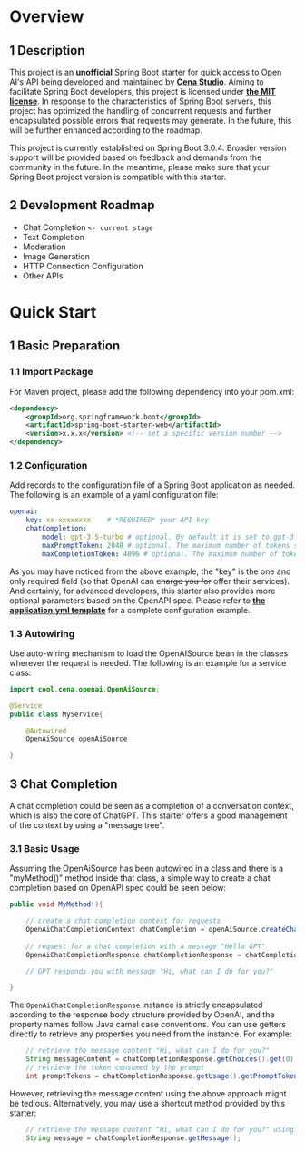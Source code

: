 # Overview
## 1 Description
This project is an **unofficial** Spring Boot starter for quick access to Open AI's API being developed and maintained by **[Cena Studio](https://www.cena.cool)**. Aiming to facilitate Spring Boot developers, this project is licensed under **[the MIT license](https://github.com/Cena-Studio/openai-spring-boot-starter/blob/main/LICENSE)**. In response to the characteristics of Spring Boot servers, this project has optimized the handling of concurrent requests and further encapsulated possible errors that requests may generate. In the future, this will be further enhanced according to the roadmap.

This project is currently established on Spring Boot 3.0.4. Broader version support will be provided based on feedback and demands from the community in the future. In the meantime, please make sure that your Spring Boot project version is compatible with this starter.

## 2 Development Roadmap
- Chat Completion ```<- current stage```
- Text Completion
- Moderation
- Image Generation
- HTTP Connection Configuration
- Other APIs

# Quick Start
## 1 Basic Preparation
### 1.1 Import Package
For Maven project, please add the following dependency into your pom.xml:
```XML
<dependency>
	<groupId>org.springframework.boot</groupId>
	<artifactId>spring-boot-starter-web</artifactId>
	<version>x.x.x</version> <!-- set a specific version number -->
</dependency>
```
### 1.2 Configuration
Add records to the configuration file of a Spring Boot application as needed. The following is an example of a yaml configuration file:
```yaml
openai:
    key: xx-xxxxxxxx    # *REQUIRED* your API key
    chatCompletion:
        model: gpt-3.5-turbo # optional. By default it is set to gpt-3.5-turbo to ensure that you are qualified to establish an effective connection.
        maxPromptToken: 2048 # optional. The maximum number of tokens sourced from the preceding context that can be used for a request prompt.
        maxCompletionToken: 4096 # optional. The maximum number of tokens generated by ai as a response completion.
```
As you may have noticed from the above example, the "key" is the one and only required field (so that OpenAI can ~~charge you for~~ offer their services). And certainly, for advanced developers, this starter also provides more optional parameters based on the OpenAPI spec. Please refer to **[the application.yml template](https://github.com/Cena-Studio/openai-spring-boot-starter/blob/main/application.yml)** for a complete configuration example.
### 1.3 Autowiring
Use auto-wiring mechanism to load the OpenAISource bean in the classes wherever the request is needed. The following is an example for a service class:
```java
import cool.cena.openai.OpenAiSource;

@Service
public class MyService{

    @Autowired
    OpenAiSource openAiSource

}
```
## 3 Chat Completion
A chat completion could be seen as a completion of a conversation context, which is also the core of ChatGPT. This starter offers a good management of the context by using a "message tree".
### 3.1 Basic Usage
Assuming the OpenAiSource has been autowired in a class and there is a "myMethod()" method inside that class, a simple way to create a chat completion based on OpenAPI spec could be seen below:
```java
public void MyMethod(){

    // create a chat completion context for requests
    OpenAiChatCompletionContext chatCompletion = openAiSource.createChatCompletionContext();
    
    // request for a chat completion with a message "Hello GPT"
    OpenAiChatCompletionResponse chatCompletionResponse = chatCompletion.create("Hello GPT");

    // GPT responds you with message "Hi, what can I do for you?"

}
```
The `OpenAiChatCompletionResponse` instance is strictly encapsulated according to the response body structure provided by OpenAI, and the property names follow Java camel case conventions. You can use getters directly to retrieve any properties you need from the instance. For example:
```java
    // retrieve the message content "Hi, what can I do for you?"
    String messageContent = chatCompletionResponse.getChoices().get(0).getMessage().getContent();
    // retrieve the token consumed by the prompt
    int promptTokens = chatCompletionResponse.getUsage().getPromptTokens();
```
However, retrieving the message content using the above approach might be tedious. Alternatively, you may use a shortcut method provided by this starter:
```java
    // retrieve the message content "Hi, what can I do for you?" using a shortcut
    String message = chatCompletionResponse.getMessage();
```

